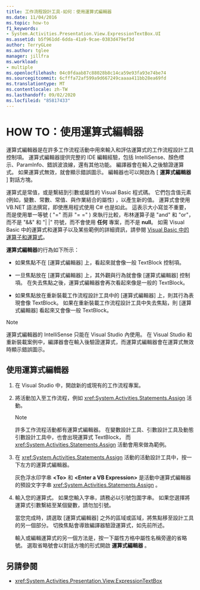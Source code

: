 ```yaml
---
title: 工作流程設計工具-如何：使用運算式編輯器
ms.date: 11/04/2016
ms.topic: how-to
f1_keywords:
- System.Activities.Presentation.View.ExpressionTextBox.UI
ms.assetid: b5f961dd-6dda-41a9-9cae-0383d479ef3d
author: TerryGLee
ms.author: tglee
manager: jillfra
ms.workload:
- multiple
ms.openlocfilehash: 04c0fdaab87c88028b8c14ca59e93fa93e74be74
ms.sourcegitcommit: 6cfffa72af599a9d667249caaaa411bb28ea69fd
ms.translationtype: MT
ms.contentlocale: zh-TW
ms.lasthandoff: 09/02/2020
ms.locfileid: "85817433"
---
```

# <a name="how-to-use-the-expression-editor"></a>HOW TO：使用運算式編輯器

運算式編輯器是在許多工作流程活動中用來輸入和評估運算式的工作流程設計工具控制項。 運算式編輯器提供完整的 IDE 編輯經驗，包括 IntelliSense、顏色標示、ParamInfo、錯誤波浪線，還有其他功能。 編譯器會在輸入之後驗證運算式。 如果運算式無效，就會顯示錯誤圖示。 編輯器也可以開啟為 [ **運算式編輯器** ] 對話方塊。

運算式是常值，或是繫結到引數或屬性的 Visual Basic 程式碼。 它們包含值元素 (例如，變數、常數、常值、與作業結合的屬性) ，以產生新的值。 運算式會使用 VB.NET 語法撰寫，即使應用程式使用 C# 也是如此。 這表示大小寫並不重要，而是使用單一等號 ( "=" 而非 "= =" ) 來執行比較，布林運算子是 "and" 和 "or"，而不是 "&&" 和 "| |" 符號，而不會使用 **任何** 專案，而不是 **null**。 如需 Visual Basic 中的運算式和運算子以及某些範例的詳細資訊，請參閱 [Visual Basic 中的運算子和運算式](/previous-versions/visualstudio/visual-studio-2010/a1w3te48(v=vs.100))。

**運算式編輯器**的行為如下所示：

- 如果焦點不在 [運算式編輯器] 上，看起來就會像一般 TextBlock 控制項。

- 一旦焦點放在 [運算式編輯器] 上，其外觀與行為就會像 [運算式編輯器] 控制項。 在失去焦點之後，運算式編輯器會再次看起來像是一般的 TextBlock。

- 如果焦點放在重新裝載工作流程設計工具中的 [運算式編輯器] 上，則其行為表現會像 TextBlock。 如果在重新裝載工作流程設計工具中失去焦點，則 [運算式編輯器] 看起來又會像一般 TextBlock。

> [!NOTE]
> 運算式編輯器的 IntelliSense 只能在 Visual Studio 內使用。 在 Visual Studio 和重新裝載案例中，編譯器會在輸入後驗證運算式，而運算式編輯器會在運算式無效時顯示錯誤圖示。

## <a name="use-the-expression-editor"></a>使用運算式編輯器

1. 在 Visual Studio 中，開啟新的或現有的工作流程專案。

2. 將活動加入至工作流程，例如 <xref:System.Activities.Statements.Assign> 活動。

    > [!NOTE]
    > 許多工作流程活動都有運算式編輯器。 在變數設計工具、引數設計工具及動態引數設計工具中，也會出現運算式 TextBlock， 而 <xref:System.Activities.Statements.Assign> 活動會用來做為範例。

3. 在 <xref:System.Activities.Statements.Assign> 活動的活動設計工具中，按一下左方的運算式編輯器。

     灰色浮水印字串 **\<To>** 和 **\<Enter a VB Expression>** 是活動中運算式編輯器的預設文字字串 <xref:System.Activities.Statements.Assign> 。

4. 輸入您的運算式。 如果您輸入字串，請務必以引號包圍字串。 如果您選擇將運算式引數繫結至某個變數，請勿加引號。

     當您完成時，請選取 [運算式編輯器] 之外的區域或區域，將焦點移至設計工具的另一個部分。 切換焦點會導致編譯器驗證運算式，如先前所述。

     輸入或編輯運算式的另一個方法是，按一下屬性方格中屬性名稱旁邊的省略號。 選取省略號會以對話方塊的形式開啟 **運算式編輯器** 。

## <a name="see-also"></a>另請參閱

- <xref:System.Activities.Presentation.View.ExpressionTextBox>
